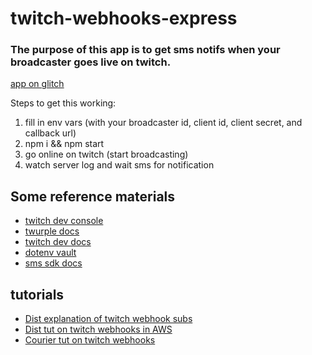 # twitch-webhooks-express

### The purpose of this app is to get sms notifs when your broadcaster goes live on twitch.

[app on glitch](https://glitch.com/edit/#!/aware-ash-clove)

Steps to get this working:

1. fill in env vars (with your broadcaster id, client id, client secret, and callback url)
2. npm i && npm start
3. go online on twitch (start broadcasting)
4. watch server log and wait sms for notification

## Some reference materials

- [twitch dev console](https://dev.twitch.tv/console/)
- [twurple docs](https://twurple.js.org/)
- [twitch dev docs](https://dev.twitch.tv/docs/eventsub/manage-subscriptions)
- [dotenv vault](https://ui.dotenv.org/)
- [sms sdk docs](https://dashboard.nexmo.com/getting-started/sms)

## tutorials

- [Dist explanation of twitch webhook subs](https://discuss.dev.twitch.tv/t/attempting-to-understand-how-twitch-webhooks-work-with-discord-webhooks/28121/2)
- [Dist tut on twitch webhooks in AWS](https://github.com/thedist/Twitch-Webhook-AWS-Tutorial)
- [Courier tut on twitch webhooks](https://www.courier.com/blog/how-to-handle-real-time-twitch-events/)
